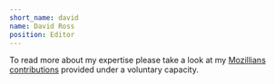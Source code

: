 ```yaml
---
short_name: david
name: David Ross
position: Editor
---
```


To read more about my expertise please take a look at my [Mozillians contributions](https://mozillians.org/u/david_ross/) provided under a voluntary capacity.
